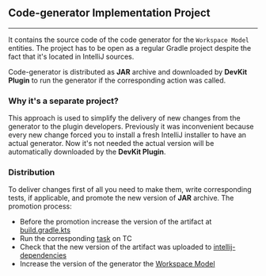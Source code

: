 ## Code-generator Implementation Project

---

It contains the source code of the code generator for the `Workspace Model` entities.
The project has to be open as a regular Gradle project despite the fact that it's located in IntelliJ sources.

Code-generator is distributed as **JAR** archive and downloaded by **DevKit Plugin** to run the generator if the corresponding action was called.


### Why it's a separate project?
This approach is used to simplify the delivery of new changes from the generator to the plugin developers.
Previously it was inconvenient because every new change forced you to install a fresh IntelliJ installer to have an actual generator.
Now it's not needed the actual version will be automatically downloaded by the **DevKit Plugin**.




### Distribution
To deliver changes first of all you need to make them, write corresponding tests, if applicable, and promote the new version of **JAR** archive.
The promotion process:
- Before the promotion increase the version of the artifact at [build.gradle.kts](build.gradle.kts)
- Run the corresponding [task](https://buildserver.labs.intellij.net/buildConfiguration/ijplatform_master_IjWsmCodegenImplPublisher#all-projects) on TC
- Check that the new version of the artifact was uploaded to [intellij-dependencies](https://jetbrains.team/p/ij/packages/maven/intellij-dependencies/com.jetbrains.intellij.platform/workspace-model-codegen-impl)
- Increase the version of the generator the [Workspace Model](https://jetbrains.team/p/ij/repositories/intellij/files/786c6a41a3c6209c3b385c579ea5cbee5051a198/community/platform/workspaceModel/storage/src/com/intellij/workspaceModel/storage/generatedCodeCompatibility.kt?tab=source&line=10&lines-count=1)

